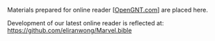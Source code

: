 Materials prepared for online reader [<a href='OpenGNT.com'>OpenGNT.com</a>] are placed here.

Development of our latest online reader is reflected at: <a href='https://github.com/eliranwong/Marvel.bible'>https://github.com/eliranwong/Marvel.bible</a>
